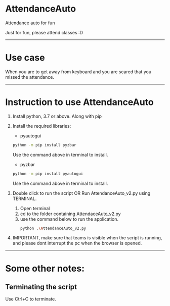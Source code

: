 # AttendanceAuto
Attendance auto for fun

Just for fun, please attend classes :D

---
# Use case
When you are to get away from keyboard and you are scared that you missed the attendance.

---
# Instruction to use AttendanceAuto
1. Install python, 3.7 or above. Along with pip
2. Install the required libraries:
    - pyautogui
    ```sh
    python -m pip install pyzbar
    ```

    Use the command above in terminal to install. 
    - pyzbar
    ```sh
    python -m pip install pyautogui
    ```

    Use the command above in terminal to install.
3. Double click to run the script OR Run AttendanceAuto_v2.py using TERMINAL. 
    1. Open terminal
    2. cd to the folder containing AttendaceAuto_v2.py
    3. use the command below to run the application.
        ```sh
        python .\AttendanceAuto_v2.py
        ```
4. IMPORTANT, make sure that teams is visible when the script is running, and please dont interrupt the pc when the browser is opened.

---
# Some other notes:
## Terminating the script
Use Ctrl+C to terminate.